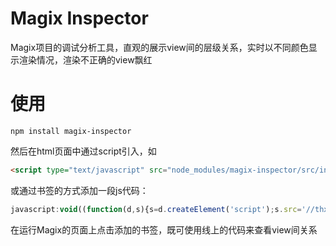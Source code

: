 # Magix Inspector

Magix项目的调试分析工具，直观的展示view间的层级关系，实时以不同颜色显示渲染情况，渲染不正确的view飘红

# 使用

`npm install magix-inspector`

然后在html页面中通过script引入，如

```html
<script type="text/javascript" src="node_modules/magix-inspector/src/index.js"></script>
```

或通过书签的方式添加一段js代码：

```js
javascript:void((function(d,s){s=d.createElement('script');s.src='//thx.github.io/magix/assets/helper.js';s.charset='utf-8';d.body.appendChild(s)}(document)))
```

在运行Magix的页面上点击添加的书签，既可使用线上的代码来查看view间关系
